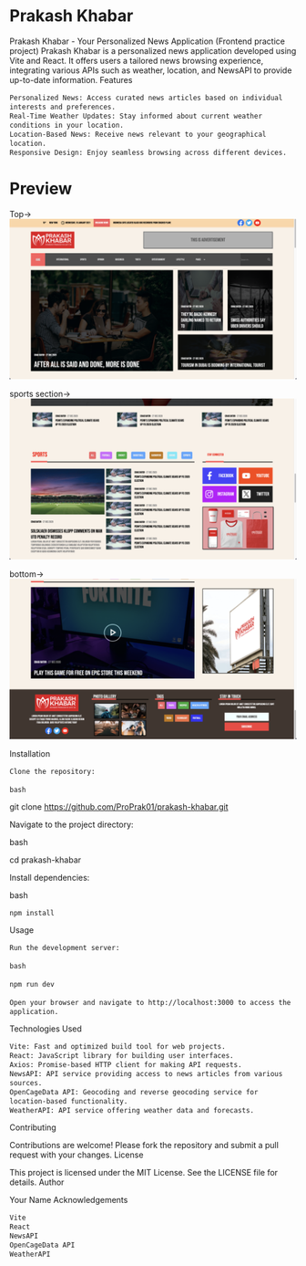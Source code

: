 # Prakash Khabar
Prakash Khabar - Your Personalized News Application
(Frontend practice project)
Prakash Khabar is a personalized news application developed using Vite and React. It offers users a tailored news browsing experience, integrating various APIs such as weather, location, and NewsAPI to provide up-to-date information.
Features

    Personalized News: Access curated news articles based on individual interests and preferences.
    Real-Time Weather Updates: Stay informed about current weather conditions in your location.
    Location-Based News: Receive news relevant to your geographical location.
    Responsive Design: Enjoy seamless browsing across different devices.
# Preview
Top->
![](images/main.png)

sports section->
![](images/sports.png)

bottom->
![](images/footer.png)

Installation

    Clone the repository:

    bash

git clone https://github.com/ProPrak01/prakash-khabar.git

Navigate to the project directory:

bash

cd prakash-khabar

Install dependencies:

bash

    npm install

Usage

    Run the development server:

    bash

    npm run dev

    Open your browser and navigate to http://localhost:3000 to access the application.

Technologies Used

    Vite: Fast and optimized build tool for web projects.
    React: JavaScript library for building user interfaces.
    Axios: Promise-based HTTP client for making API requests.
    NewsAPI: API service providing access to news articles from various sources.
    OpenCageData API: Geocoding and reverse geocoding service for location-based functionality.
    WeatherAPI: API service offering weather data and forecasts.

Contributing

Contributions are welcome! Please fork the repository and submit a pull request with your changes.
License

This project is licensed under the MIT License. See the LICENSE file for details.
Author

Your Name
Acknowledgements

    Vite
    React
    NewsAPI
    OpenCageData API
    WeatherAPI


